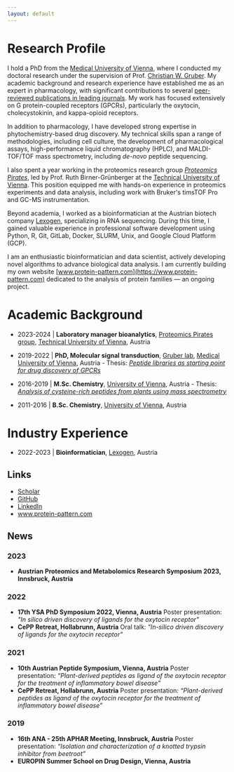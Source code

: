```yaml
---
layout: default
---
```


<!-- Google tag (gtag.js) -->
<script async src="https://www.googletagmanager.com/gtag/js?id=G-ENNQY4RWS8"></script>
<script>
  window.dataLayer = window.dataLayer || [];
  function gtag(){dataLayer.push(arguments);}
  gtag('js', new Date());
  gtag('config', 'G-ENNQY4RWS8');
</script>


# Research Profile

I hold a PhD from the [Medical University of Vienna](https://www.meduniwien.ac.at/web/en/), where I conducted my
doctoral research under the supervision of Prof. [Christian W. Gruber](https://www.gruber-lab.com/). My academic
background and research experience have established me as an expert in pharmacology, with significant contributions to
several [peer-reviewed publications in leading journals](https://scholar.google.com/citations?user=9HiFPRwAAAAJ&hl=en&oi=ao).
My work has focused extensively on G protein-coupled receptors (GPCRs), particularly the oxytocin, cholecystokinin,
and kappa-opioid receptors.

In addition to pharmacology, I have developed strong expertise in phytochemistry-based drug discovery. My technical
skills span a range of methodologies, including cell culture, the development of pharmacological assays,
high-performance liquid chromatography (HPLC), and MALDI-TOF/TOF mass spectrometry, including *de-novo* peptide
sequencing.

I also spent a year working in the proteomics research group *[Proteomics Pirates](https://www.tuwien.at/en/tch/bioanalytics)*,
led by Prof. Ruth Birner-Grünberger at the [Technical University of Vienna](https://www.tuwien.at/en/).
This position equipped me with hands-on experience in proteomics experiments and
data analysis, including work with Bruker's timsTOF Pro and GC-MS instrumentation.

Beyond academia, I worked as a bioinformatician at the Austrian biotech company [Lexogen](https://www.lexogen.com/),
specializing in RNA sequencing. During this time, I gained valuable experience in professional software development 
using Python, R, Git, GitLab, Docker, SLURM, Unix, and Google Cloud Platform (GCP).

I am an enthusiastic bioinformatician and data scientist, actively developing novel algorithms to advance biological
data analysis. I am currently building my own website [www.protein-pattern.com](https://www.protein-pattern.com)
dedicated to the analysis of protein families — an ongoing project.

# Academic Background

* 2023-2024 | <b>Laboratory manager bioanalytics</b>,
					<a href="https://www.tuwien.at/en/tch/bioanalytics">Proteomics Pirates group</a>,
	                <a href="https://www.tuwien.at/en/">Technical University of Vienna</a>, Austria

* 2019-2022 | <b>PhD, Molecular signal transduction</b>,
                    <a href="https://www.gruber-lab.com/">Gruber lab</a>,
                    <a href="https://www.meduniwien.ac.at/web/en/">Medical University of Vienna</a>, Austria - 
					Thesis: *<a href="https://repositorium.meduniwien.ac.at/obvumwhs/content/titleinfo/11491754/full.pdf">
                    Peptide libraries as starting point for drug discovery of GPCRs</a>*

* 2016-2019 | <b>M.Sc. Chemistry</b>,
	                <a href="https://www.univie.ac.at/en/">University of Vienna</a>, Austria -
					Thesis: *<a href="https://utheses.univie.ac.at/detail/49513/">
                    Analysis of cysteine-rich peptides from plants using mass spectrometry</a>*

* 2011-2016 | <b>B.Sc. Chemistry</b>,
	                <a href="https://www.univie.ac.at/en/">University of Vienna</a>, Austria

# Industry Experience

* 2022-2023 | <b>Bioinformatician</b>,
	                <a href="https://www.lexogen.com/">Lexogen</a>, Austria

## Links
* <a href="https://scholar.google.com/citations?hl=en&user=9HiFPRwAAAAJ">Scholar</a>
* <a href="https://github.com/BernhardRetzl">GitHub</a>
* <a href="https://www.linkedin.com/in/bernhard-retzl/">LinkedIn</a>
* <a href="https://www.protein-pattern.com/">www.protein-pattern.com</a>

## News
### 2023
* <b>Austrian Proteomics and Metabolomics Research Symposium 2023, Innsbruck, Austria</b>

### 2022
* <b> 17th YSA PhD Symposium 2022, Vienna, Austria</b>  Poster presentation: *"In silico driven discovery of ligands for the oxytocin receptor"*
* <b> CePP Retreat, Hollabrunn, Austria</b>  Oral talk: *"In-silico driven discovery of ligands for the oxytocin receptor"*

### 2021
* <b> 10th Austrian Peptide Symposium, Vienna, Austria</b>   Poster presentation: *“Plant-derived peptides as ligand of the oxytocin receptor for the treatment of inflammatory bowel disease”*
* <b> CePP Retreat, Hollabrunn, Austria</b>  Poster presentation: *“Plant-derived peptides as ligand of the oxytocin receptor for the treatment of inflammatory bowel disease”*

### 2019
* <b>  16th ANA - 25th APHAR Meeting, Innsbruck, Austria</b>  Poster presentation: *“Isolation and characterization of a knotted trypsin inhibitor from beetroot”*
* <b>   EUROPIN Summer School on Drug Design, Vienna, Austria</b>
